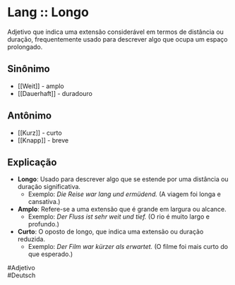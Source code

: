 # Lang :: Longo
Adjetivo que indica uma extensão considerável em termos de distância ou duração, frequentemente usado para descrever algo que ocupa um espaço prolongado.

## Sinônimo
- [[Weit]] - amplo  
- [[Dauerhaft]] - duradouro  

## Antônimo
- [[Kurz]] - curto  
- [[Knapp]] - breve  

## Explicação
- **Longo**: Usado para descrever algo que se estende por uma distância ou duração significativa.
  - Exemplo: *Die Reise war lang und ermüdend.* (A viagem foi longa e cansativa.)
- **Amplo**: Refere-se a uma extensão que é grande em largura ou alcance.
  - Exemplo: *Der Fluss ist sehr weit und tief.* (O rio é muito largo e profundo.)
- **Curto**: O oposto de longo, que indica uma extensão ou duração reduzida.
  - Exemplo: *Der Film war kürzer als erwartet.* (O filme foi mais curto do que esperado.)

#Adjetivo  
#Deutsch